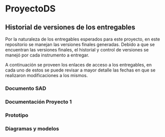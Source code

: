 # ProyectoDS


## Historial de versiones de los entregables

  Por la naturaleza de los entregables esperados para este proyecto, en este repositorio se manejan las versiones finales generadas. Debido a que se encuentran las versiones finales, el historial y control de versiones se manejó por cada instrumento a entregar.

  A continuación se proveen los enlaces de acceso a los entregables, en cada uno de estos se puede revisar a mayor detalle las fechas en que se realizaron modificaciones a los mismos.

### Documento SAD


### Documentación Proyecto 1


### Prototipo


### Diagramas y modelos
